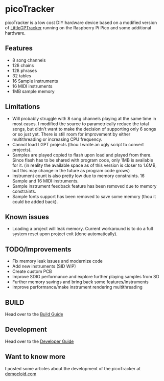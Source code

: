 # picoTracker

picoTracker is a low cost DIY hardware device based on a modified version of [LittleGPTracker](https://www.littlegptracker.com/) running on the Raspberry Pi Pico and some additional hardware.

## Features

* 8 song channels
* 128 chains
* 128 phrases
* 32 tables
* 16 Sample instruments
* 16 MIDI instruments
* 1MB sample memory

## Limitations
* Will probably struggle with 8 song channels playing at the same time in most cases. I modified the source to parametrically reduce the total songs, but didn't want to make the decision of supporting only 6 songs or so just yet. There is still room for improvement by either multithreading or increasing CPU frequency.
* Cannot load LGPT projects (thou I wrote an ugly script to convert projects).
* Samples are played copied to flash upon load and played from there. Since flash has to be shared with program code, only 1MB is available for it. (in reality the available space as of this version is closer to 1.6MB, but this may change in the future as program code grows)
* Instrument count is also pretty low due to memory constraints. 16 Sample and 16 MIDI instruments.
* Sample instrument feedback feature has been removed due to memory constraints.
* Sample fonts support has been removed to save some memory (thou it could be added back).


## Known issues
* Loading a project will leak memory. Current workaround is to do a full system reset upon project exit (done automatically).

## TODO/Improvements
* Fix memory leak issues and modernize code
* Add new instruments (SID WIP)
* Create custom PCB
* Improve SDIO performance and explore further playing samples from SD
* Further memory savings and bring back some features/instruments
* Improve performance/make instrument rendering multithreading

## BUILD
Head over to the [Build Guide](docs/BUILD.md)

## Development
Head over to the [Developer Guide](docs/DEV.md)

## Want to know more
I posted some articles about the development of the picoTracker at [democloid.com](http://democloid.com)

